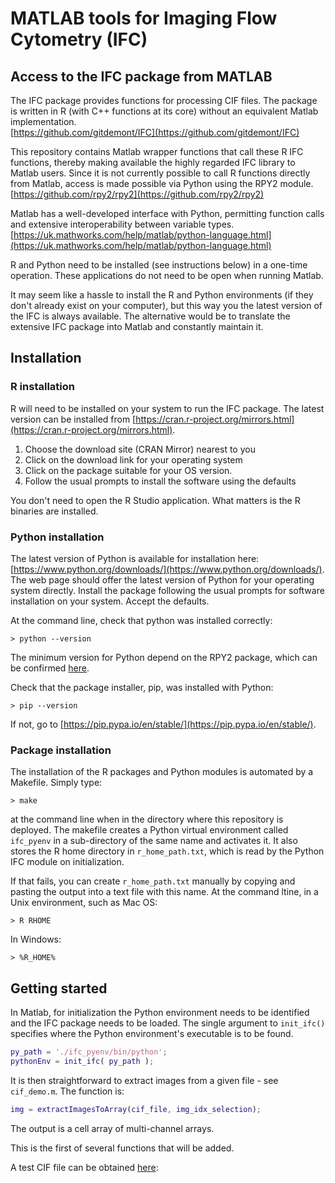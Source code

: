 # MATLAB tools for Imaging Flow Cytometry (IFC)

## Access to the IFC package from MATLAB

The IFC package provides functions for processing CIF files. The package is written in R (with C++ functions at its core) without an equivalent Matlab implementation.  
[https://github.com/gitdemont/IFC](https://github.com/gitdemont/IFC)

This repository contains Matlab wrapper functions that call these R IFC functions, thereby making available the highly regarded IFC library to Matlab users. Since it is not currently possible to call R functions directly from Matlab, access is made possible via Python using the RPY2 module. 
[https://github.com/rpy2/rpy2](https://github.com/rpy2/rpy2)

Matlab has a well-developed interface with Python, permitting function calls and extensive interoperability between variable types.
[https://uk.mathworks.com/help/matlab/python-language.html](https://uk.mathworks.com/help/matlab/python-language.html)

R and Python need to be installed (see instructions below) in a one-time operation. These applications do not need to be open when running Matlab.

It may seem like a hassle to install the R and Python environments (if they don't already exist on your computer), but this way you the latest version of the IFC is always available. The alternative would be to translate the extensive IFC package into Matlab and constantly maintain it. 
  

## Installation

### R installation

R will need to be installed on your system to run the IFC package. The latest version can be installed from [https://cran.r-project.org/mirrors.html](https://cran.r-project.org/mirrors.html). 

1. Choose the download site (CRAN Mirror) nearest to you
2. Click on the download link for your operating system
3. Click on the package suitable for your OS version.
4. Follow the usual prompts to install the software using the defaults

You don't need to open the R Studio application. What matters is the R binaries are installed.

### Python installation

The latest version of Python is available for installation here: [https://www.python.org/downloads/](https://www.python.org/downloads/). The web page should offer the latest version of Python for your operating system directly. Install the package following the usual prompts for software installation on your system. Accept the defaults.

At the command line, check that python was installed correctly:
```Unix
> python --version
```

The minimum version for Python depend on the RPY2 package, which can be confirmed [here](https://github.com/rpy2/rpy2).

Check that the package installer, pip, was installed with Python:

```Unix
> pip --version
```

If not, go to [https://pip.pypa.io/en/stable/](https://pip.pypa.io/en/stable/).

### Package installation

The installation of the R packages and Python modules is automated by a Makefile. Simply type:

```Unix
> make 
```

at the command line when in the directory where this repository is deployed. The makefile creates a Python virtual environment called <code>ifc_pyenv</code> in a sub-directory of the same name and activates it. It also stores the R home directory in <code>r_home_path.txt</code>, which is read by the Python IFC module on initialization. 

If that fails, you can create <code>r_home_path.txt</code> manually by copying and pasting the output into a text file with this name. At the command ltine, in a Unix environment, such as Mac OS:
```Unix
> R RHOME
```
In Windows:
```Windows
> %R_HOME%
```

## Getting started

In Matlab, for initialization the Python environment needs to be identified and the IFC package needs to be loaded. The single argument to <code>init_ifc()</code> specifies where the Python environment's executable is to be found.

```Matlab
py_path = './ifc_pyenv/bin/python';
pythonEnv = init_ifc( py_path );
```

It is then straightforward to extract images from a given file - see <code>cif_demo.m</code>. The function is:

```Matlab
img = extractImagesToArray(cif_file, img_idx_selection);
```
The output is a cell array of multi-channel arrays.

This is the first of several functions that will be added.

A test CIF file can be obtained [here](https://drive.google.com/file/d/1F2P3BPfnDOwwUzirtLN-WbPVb-pM1HQ-/view?usp=share_link): 

